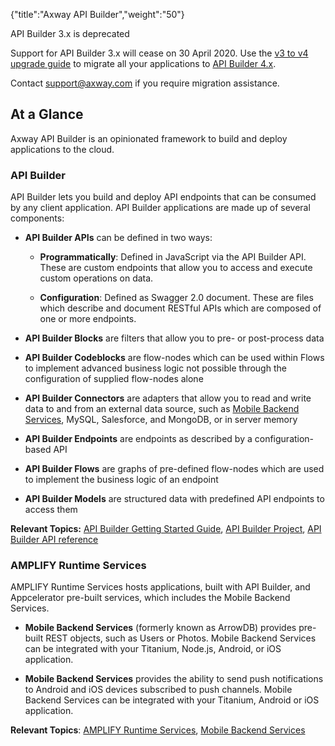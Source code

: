 {"title":"Axway API Builder","weight":"50"}

API Builder 3.x is deprecated

Support for API Builder 3.x will cease on 30 April 2020. Use the [v3 to v4 upgrade guide](https://docs.axway.com/bundle/API_Builder_4x_allOS_en/page/api_builder_v3_to_v4_upgrade_guide.html) to migrate all your applications to [API Builder 4.x](https://docs.axway.com/bundle/API_Builder_4x_allOS_en/page/api_builder_getting_started_guide.html).

Contact [support@axway.com](mailto:support@axway.com) if you require migration assistance.

## At a Glance

Axway API Builder is an opinionated framework to build and deploy applications to the cloud.

### API Builder

API Builder lets you build and deploy API endpoints that can be consumed by any client application. API Builder applications are made up of several components:

* **API Builder APIs** can be defined in two ways:

  * **Programmatically**: Defined in JavaScript via the API Builder API. These are custom endpoints that allow you to access and execute custom operations on data.

  * **Configuration**: Defined as Swagger 2.0 document. These are files which describe and document RESTful APIs which are composed of one or more endpoints.

* **API Builder Blocks** are filters that allow you to pre- or post-process data

* **API Builder Codeblocks** are flow-nodes which can be used within Flows to implement advanced business logic not possible through the configuration of supplied flow-nodes alone

* **API Builder Connectors** are adapters that allow you to read and write data to and from an external data source, such as [Mobile Backend Services](/docs/appc/Mobile_Backend_Services/), MySQL, Salesforce, and MongoDB, or in server memory

* **API Builder Endpoints** are endpoints as described by a configuration-based API

* **API Builder Flows** are graphs of pre-defined flow-nodes which are used to implement the business logic of an endpoint

* **API Builder Models** are structured data with predefined API endpoints to access them


**Relevant Topics:** [API Builder Getting Started Guide](/docs/appc/Axway_API_Builder/API_Builder/API_Builder_Getting_Started_Guide/), [API Builder Project](/docs/appc/Axway_API_Builder/API_Builder/API_Builder_Developer_Guide/API_Builder_Project/), [API Builder API reference](#!/api/Arrow)

### AMPLIFY Runtime Services

AMPLIFY Runtime Services hosts applications, built with API Builder, and Appcelerator pre-built services, which includes the Mobile Backend Services.

* **Mobile Backend Services** (formerly known as ArrowDB) provides pre-built REST objects, such as Users or Photos. Mobile Backend Services can be integrated with your Titanium, Node.js, Android, or iOS application.

* **Mobile Backend Services** provides the ability to send push notifications to Android and iOS devices subscribed to push channels. Mobile Backend Services can be integrated with your Titanium, Android or iOS application.


**Relevant Topics**: [AMPLIFY Runtime Services](/docs/appc/AMPLIFY_Runtime_Services/), [Mobile Backend Services](/docs/appc/Mobile_Backend_Services/)
